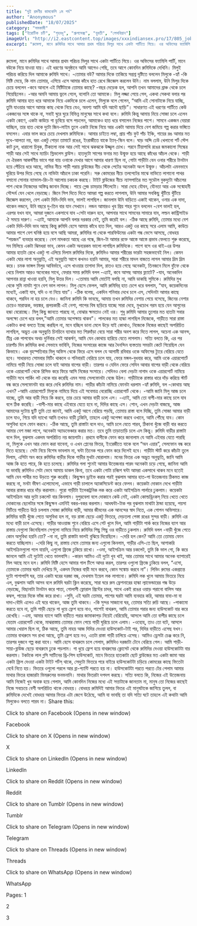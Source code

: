 ```yaml
---
title: "দুই রমণীর কামকেলি ১ম পর্ব"
author: "Anonymous"
publishedDate: "18/07/2025"
category: "সমকামী"
tags: ["ইরোটিক চটি", "গৃহবধূ", "গ্রুপসেক্স", "যুবতী", "লেসবিয়ান"]
imageUrl: "http://i2.eastcontent.top/images/xxxindiansex.pro/17/805_job.jpg"
excerpt: "রুমেলা, মানে রুমিদির সাথে আমার প্রথম পরিচয় মিলুর সাথে একটা পার্টিতে গিয়ে। ওর অফিসের ফ্যামিলি পার্টি, মানে বউকে নিয়ে যাওয়া যায়। এই ধরণের অনুষ্ঠানে আমি আগেও গেছি, তবে আগে কোনদিন রুমিদিকে দেখিনি। মি..."
---
```


রুমেলা, মানে রুমিদির সাথে আমার প্রথম পরিচয় মিলুর সাথে একটা পার্টিতে গিয়ে। ওর অফিসের ফ্যামিলি পার্টি, মানে বউকে নিয়ে যাওয়া যায়। এই ধরণের অনুষ্ঠানে আমি আগেও গেছি, তবে আগে কোনদিন রুমিদিকে দেখিনি। মিলুই পরিচয় করিয়ে দিল আমাকে রুমিদি সাথে।
-তোমার বউ? আমার দিকে তাকিয়ে সপ্রশ্ন দৃষ্টিতে বললেন মিলুকে
-হ্যাঁ
-কি মিষ্টি মেয়ে, কি নাম তোমার, এগিয়ে এসে আমার কাঁধে হাত রেখে জিজ্ঞেস করলেন উনি। নাম বললাম, উনি মিলুর দিকে চেয়ে বললেন
-কবে আনলে এই মিষ্টিটাকে তোমার কাছে?
-বছর দেড়েক হল, আপনি তখন আমাদের ব্রাঞ্চ থেকে চলে গিয়েছিলেন।
-আর অমনি আমায় ভুলে গেলে, বলোনি তো আমাকে।
মিলু লজ্জা পেয়ে গেল, একথা সেকথা বলার পর রুমিদি আমার হাত ধরে আমাকে নিয়ে একদিকে চলে এলেন, মিলুকে বলে গেলেন, “আমি এই সোনাটাকে নিয়ে যাচ্ছি, তুমি যাওয়ার আগে আমার কাছ থেকে নিয়ে যেও, অবশ্য আমি যদি আদৌ ছাড়ি”।
সাধারণত এই ধরণের পার্টিতে কেউ একজনের সঙ্গে থাকে না, সবাই ঘুরে ঘুরে বিভিন্ন মানুষের সাথে কথা বলে। রুমিদি কিন্তু আমায় নিয়ে সোজা চলে এলেন একটা কোণে, একটা কাউচে গা ডুবিয়ে বসে পড়লেন, আমাকেও হাত ধরে বসালেন নিজের পাশে। সামনে একজন বেয়ারা যাচ্ছিল, তার হাত থেকে দুটো জিন-লাইম তুলে একটা নিজে নিয়ে আর একটা আমায় দিয়ে বেশ জমিয়ে গল্প করার ভঙ্গিতে বসলেন।
এবার ভাল করে চেয়ে দেখলাম রুমিদিকে। আমার চাইতে লম্বা, প্রায় পাঁচ ফুট পাঁচ ইঞ্চি, গায়ের রঙ আমার মত দুধে-আলতা নয়, বরং একটু পোড়া তামাটে রঙের, ইংরাজীতে যাকে ট্যান্-স্কিন বলে। ঘাড় অব্দি ঢেউ খেলানো শর্ট স্টেপ কাট চুল, ধারালো চিবুক, টিকালো নাক আর সেই সাথে ঝকঝকে উজ্জ্বল চোখ। পরনে টিয়াপাখি রঙের জমকালো সিল্কের শাড়ী আর সেই সাথে ম্যাচিং স্লিভলেস ব্লাউস। হাতদুটো সাপের ফনার মত উন্মুক্ত হয়ে আছে কাঁধের আঁচল থেকে। শাড়ী যে ঐরকম আকর্ষণীয় ভাবে পরা যায় ওনাকে দেখার আগে আমার ধারণা ছিল না, গোটা শাড়ীটা যেন ওনার শরীরে টানটান হয়ে পেঁচিয়ে ধরে আছে, নাভির নীচে শাড়ী পরায় ব্লাউজের নীচ থেকে পেটের অনেকটা অংশ উন্মুক্ত। আঁচলটা এমনভাবে ঘুরিয়ে উপর দিয়ে গেছে যে নাভিটা আঁচলে ঢাকা পরেনি। সরু কোমরের নীচে তলপেটের মাঝে নাভিতে লাগানো পাথর বসানো সোনার ন্যাভাল-রিং-টা আলোয় চকচক করছে। টাইট ব্লাউজের নীচে ন্যাসপাতির মত সুডৌল বুকদুটো আঁচলের পাশ থেকে নিজেদের অস্তিত্ব জানান দিচ্ছে। পায়ে গ্লেজ চামড়ার স্টিলেটো। সারা দেহে যৌবন, যৌনতা আর এক সন্মোহনী সৌন্দর্য যেন খেলে বেড়াচ্ছে।
জিনে সিপ দিতে দিতে আমরা গল্প করতে লাগলাম, উনি আমার সবকিছু খুঁটিয়ে খুঁটিয়ে জিজ্ঞেস করলেন, বেশ একটা দিদি-দিদি ভাব, ভালই লাগছিল। জানলাম উনি বাড়িতে একাই থাকেন, ওনার এক দাদা, থাকেন লন্ডনে, উনি বছরে দু-তিন বার যান সেখানে। লন্ডন আমারও খুব প্রিয় শহর শুনে বললেন
-বেশ ভালই হল, এরপর যখন যাব, আমরা দুজনে একসাথে যাব
-সেটা দারুন হবে, আপনার সাথে সামনের সামারে যাব, লল্ডন কান্ট্রিসাইড ঐ সময়ে দারুণ।
-এ্যাই, আমাকে আপনি বলার দরকার নেই, তুমি করেই বল।
-ঠিক আছে রুমিদি, তোমার মধ্যে বেশ একটা দিদি-দিদি ভাব আছে কিন্তু
রুমিদি হেসে আমায় কাঁধে হাত দিল, আরও একটু ওর কাছে সরে এলাম আমি, কাউচে আমার পাশে বেশ ঘনিষ্ঠ হয়ে বসে আছি আমরা, রুমিদির গা থেকে পারফিউমের একটা গন্ধ ভেসে আসছে, বোধহয় “পয়জন” ব্যবহার করেছে। বেশ মাদকতা আছে এর গন্ধে, জিন-টা আমার রক্তে আস্তে আস্তে প্রভাব ফেলতে শুরু করেছে, সব মিলিয়ে একটা ঝিমধরা ভাব, কেমন একটা অন্যরকম ভালো লাগছিল রুমিদিকে। পাশে বসে ওর থাই-এর উপর আমার হাতটা রেখে একটু গা এলিয়ে দিলাম রুমিদির দিকে, রুমিদিও আমার শরীরের ভারটা সহজভাবেই নিল। কেমন একটা ঘোর লাগা অনুভুতি, এই অনুভুতি আগে কখনও হয়নি আমার, সারা শরীরে মাদল বাজতে লাগল আমার দ্রিম দ্রিম করে।
চমক ভাঙ্গল মিলুর আবির্ভাবে, এসে খাওয়ার তাগাদা দিল, রাতও হয়ে গেছে অনেকটা, তিনজনে মিলে ব্যুঁফে থেকে খেয়ে নিলাম আরও অনেকের সাথে, ফেরার সময় রুমিদি বলল
-এ্যাই, কবে আসছ আমার ফ্ল্যাটে?
-যাব, অনেকদিন আপনার রান্না খাওয়া হয়নি, মিলু উত্তর দিল।
-তোমায় আমি মোটেই বলছি না, আমি ডাকছি সুমিকে। রুমিদির মুখ থেকে সুমি নামটা শুনে বেশ ভাল লাগল।
মিলু হেসে ফেলল, আমি রুমিদির্ হাত চেপে ধরে বললাম, “যাব, কয়েকদিনের মধ্যেই, একাই যাব, যদি ও না নিয়ে যায়”।
-ঠিক বলেছ, একদিন শনিবার দেখে চলে এস, সেদিনটা আমার কাছে থাকবে, পরদিন না হয় চলে যেও।
জানিনা রুমিদি কি ভাবছে, আমায় তখন রুমিদির নেশায় পেয়ে বসেছে, জিনের নেশার চেয়েও মারাত্মক, ভয়ঙ্কর, প্রলয়কারী এই নেশা, পাপের বিষ ছড়িয়ে যাচ্ছে সারা দেহে, মুখচোখ গরম হয়ে যেন আগুনের হল্কা বেরোচ্ছে। মিলু কিছু জানতে পারছে না, বোঝার ক্ষমতাও নেই ওর। শুধু রুমিদি আমার তুলোর মত হাতটা সবার অলক্ষ্যে চেপে ধরে বলল,”আমি তোমার অপেক্ষায় থাকব”।
পালকের মত হাল্কা লাগছিল নিজেকে, গাড়ীতে সারা রাস্তা একটাও কথা বলতে ইচ্ছে করছিল না, মনে হচ্ছিল ডানা মেলে উড়ে যাই কোথাও, নিজেকে নিজের কাছেই অপরিচিত লাগছিল, অদ্ভুত এক অনুভুতি চিনচিনে ব্যাথার মত শিরদাঁড়া বেয়ে সারা শরীর অবশ করে দিতে লাগল, অচেনা এক আনন্দ, তীব্র এক পাপবোধ অথচ দুর্নিবার সেই আকর্ষণ, আমি যেন কোথায় হারিয়ে যেতে লাগলাম।
সত্যি বলতে কি, এর পর চারপাঁচ দিন রুমিদির কথা সেভাবে ভাবিনি, নিজের সংসারের কাজে আর দৈনন্দিন ব্যস্ততায় সময়টা কেটে গিয়েছিল যেন কিভাবে। এক বৃহস্পতিবার মিলু অফিস থেকে ফিরে এসে বলল যে আগামী রবিবার ওকে অফিসের ট্যুরে বেরিয়ে যেতে হবে। সাধারনত সোমবার মিটিং থাকলে ও শনিবারই বেরিয়ে চলে যায়, ফেরে মঙ্গল-বুধবার করে, আমি ওকে এয়ারপোর্টে নামিয়ে গাড়ী নিয়ে সোজা চলে যাই আমার বাপের বাড়ী।
তারপর ও যেদিন ফেরে সেদিন আবার বাপের বাড়ী থেকে বেরিয়ে ওকে এয়ারপোর্ট থেকে রিসিভ করে ফিরে আসি নিজের সংসারে। সেদিনও বেলা দেড়টা নাগাদ ওকে এয়ারপোর্ট নামিয়ে গাড়ীটা সবে পার্কিং লট থেকে বার করেছি এমন সময় সেলফোনটা বেজে উঠল। গাড়ীটাকে রাস্তার ধারে দাঁড় করিয়ে স্টার্ট বন্ধ করে সেলফোনটা বার করে দেখি রুমিদির নাম। গাড়ীর কাঁচটা নামিয়ে ফোনটা ধরলাম
-হ্যাঁ রুমিদি, বল
-কোথায় আছ এখন?
-আমি এয়ারপোর্টে মিলুকে নামিয়ে দিয়ে এই সবেমাত্র বেরোচ্ছি এয়ারপোর্ট থেকে।
-আমি জানি মিলু আজ চলে যাচ্ছে, তুমি আর বাড়ী গিয়ে কি করবে, তার চেয়ে আমার বাড়ী চলে এস।
-এ্যাই, আমি তো বাপী-মার কাছে চলে যাব বলে ঠিক করেছি।
-বাপী-মার কাছে এইবারে যেতে হবে না, দিদির কাছে এস। শোন, এখন দেড়টা বাজছে, আজ আমাদের দুটোয় ছুটি তুমি তো জানই, আমি একটু আগে বেরিয়ে পড়ছি, তোমায় রাস্তা বলে দিচ্ছি, তুমি সোজা আমার বাড়ী চলে যাও, গিয়ে যদি দ্যাখো আমি তখনও বাড়ী ঢুকিনি, তাহলে একটু অপেক্ষা করবে ওখানে, আমি পৌঁছে যাব। কোন অসুবিধা হলে ফোন করবে।
-ঠিক আছে, তুমি রাস্তাটা বলে দাও, আমি চলে যেতে পারব, ঠিকানা খুঁজে বাড়ী বার করতে আমার বেশ মজা লাগে, অনেকটা অ্যাডভেঞ্চার করার মত। তবে তুমি তাড়াতাড়ি চলে এস কিন্তু।
রুমিদি বাড়ীর রাস্তাটা বলে দিল, বুঝলাম একদম অপরিচিত নয় জায়গাটা। প্রথমে বাপীকে ফোন করে জানালাম যে আমি এইবার যেতে পারছি না, মিলুকে এখন আর ফোন করা যাবেনা, ও এখন প্লেনের ভিতর, ইংরেজীতে যাকে বলে “অন এয়ার”, সেলফোন বন্ধ করে দিতে হয়েছে। সেটা নিয়ে বিশেষ ভাবলাম না, ঘন্টা তিনেক পরে ফোন করে দিলেই হবে।
গাড়ীটা স্টার্ট করে কাঁচটা তুলে দিলাম, এসিটা অন করে রুমিদির বাড়ীর দিকে গাড়ীর মুখটা ঘোরালাম। মনের ভিতর এক অদ্ভুত অনুভুতি, জানি আমি আজ কি হতে পারে, কি হতে চলেছে। রুমিদির গলা শুনেই আমার উত্তেজনার পারদ অনেকটা চড়ে গেছে, জানিনা আমি যা ভাবছি রুমিদিও সেটা ভেবে আমায় ডাকল কিনা, তবে একটা গোটা চব্বিশ ঘন্টা আমরা একসাথে থাকব মনে হতেই আমি যেন পাখীর মত উড়তে শুরু করেছি। কিছুক্ষন ড্রাইভ করার পরই বুঝলাম আমার হাত-পা উত্তেজনায় ঠিকমত কাজ করছে না, মনটা ভীষণ এলোমেলো, এভাবে গাড়ী চালালে অ্যাকসিডেন্ট করে ফেলব।
কয়েকটা দোকান দেখে গাড়ীটা আবার রাস্তার ধারে দাঁড় করালাম। পুরো গাড়ীটা ইলেকট্রনিক লক করে একটা আইসক্রিম পার্লারে ঢুকলাম। কয়েকটা আইসক্রিম আর দুটো চকলেট বার কিনলাম। দুপুরবেলা বলে দোকানে কেউ নেই, একটা কোল্ডড্রিংকস্ নিয়ে খেতে খেতে দোকানের ছেলেটার সঙ্গে কিছুক্ষন এমনিই বকর-বকর করলাম। আধঘন্টা-টাক পর বুঝলাম মাথাটা ঠান্ডা হয়েছে, পয়সা মিটিয়ে গাড়ীতে উঠে চললাম সোজা রুমিদির বাড়ী, আমার জীবনের এক আনন্দের স্বাদ নিতে, এক গোপন অভিসারে।
রুমিদির বাড়ী খুঁজে পেতে অসুবিধা হল না, বড় রাস্তা ছেড়ে একটু ভিতরে, দেড়তলা পেস্তা রঙের সুন্দর বাড়ী। রুমিদি এর মধ্যে বাড়ী চলে এসেছে। গাড়ীর আওয়াজ শুনে বেরিয়ে এসে গেট খুলে দিল, আমি গাড়ীটা পার্ক করে নিজের ব্যাগ আর রাস্তায় যেগুলো কিনেছিলাম সেগুলো নামিয়ে নিয়ে রুমিদির পিছু পিছু ওর বাড়ীতে ঢুকলাম। রুমিদি বলল
-বাড়ী খুঁজে পেতে কোন অসুবিধা হয়নি তো?
-না না, তুমি রাস্তাটা ভালই বুঝিয়ে দিয়েছিলে।
-দেরি হল কেন? আমি তো তোমায় ফোন করতে যাচ্ছিলাম।
-দেরি কিছু না, রাস্তায় নেমে তোমার জন্য এগুলো কিনলাম, গাড়ীর এসি-তে ছিল, আশাকরি আইসক্রিমগুলো গলে যায়নি, এগুলো ফ্রিজে ঢুকিয়ে রাখো।
-ওমা, আইসক্রিম আর চকলেট, তুমি কি ভাল গো, কি করে জানলে আমি এই দুটোই খেতে ভালবাসি।
-কারন আমিও এই দুটো খুব খাই, আর তোমার সাথে আমার অনেক ব্যাপারেই মিল আছে মনে হল।
রুমিদি মিষ্টি হেসে আমার গাল টিপে আদর করল, তারপর ওগুলো ফ্রিজে ঢুকিয়ে বলল, “এসো, তোমাকে তোমার ঘরটা দেখিয়ে দি, একদম নিজের বাড়ী মনে করবে, কোন সঙ্কোচ করবে না”। লিভিং রুমের একপ্রান্তে দুটো পাশাপাশি ঘর, তার একটা ঘরের দরজা বন্ধ, দেখলাম ইয়েল লক লাগানো। রুমিদি লক খুলে আমায় ভিতরে নিয়ে এল, বুঝলাম আমি আসব বলে রুমিদি ঘরটা ক্লিন করেছে, সারা ঘরে রুম ফ্রেশনারের হাল্কা ল্যাভেন্ডারের গন্ধ উড়ে বেড়াচ্ছে, বিছানাটা টানটান করে পাতা, গোলাপী ফ্লোরাল প্রিন্টের চাদর, সাথে একই রঙের ওয়াড় পরানো বালিস আর কম্বল, পায়ের দিকে ভাঁজ করে রাখা।
-সুমি, এই ঘরটা তোমার, পাশের ঘরটা আমি ব্যবহার করি, আমার বাবা-মা বা দাদা-বৌদি এলেও এই ঘরে থাকেন, আজ তুমি থাকবে।
-কি সুন্দর সাজানো ঘর, তোমার সত্যি রুচি আছে।
-পাকামো করতে হবে না, তুমি শাড়ী ছেড়ে গা ধুয়ে ফ্রেশ হয়ে নাও, পাশেই বাথরুম, আমি তোমার পরার জন্য হাউসকোট বার করে রেখেছি।
-এমা, আমার ব্যাগে আমি বাড়ীতে পরার জামাকাপড় নিয়েই বেরিয়েছি, আসলে আমি তো বাপীর কাছে চলে যেতাম এয়ারপোর্ট থেকে, মাঝরাস্তায় তোমার ফোন পেয়ে গাড়ী ঘুরিয়ে চলে এলাম।
-ওহোহ্, তাও তো বটে, আসলে আমার খেয়াল ছিল না, ঠিক আছে, তুমি নাহয় আজ দিদির দেওয়া হাউসকোট-টাই পর, দিদির বাড়ীতে এসেছ যখন। তোমার বাথরুমে সব রাখা আছে, তুমি ফ্রেশ হয়ে নও, এতটা রাস্তা গাড়ী চালিয়ে এসেছ। আমিও ড্রেসটা চেঞ্জ করে নি, তারপর দুজনে গল্প করা যাবে।
আমি হেসে বাথরুমে চলে গেলাম, রুমিদিও দরজাটা টেনে বেরিয়ে গেল। আমি শাড়ী-সায়া-ব্লাউজ ছেড়ে বাথরুমে ঢুকে পড়লাম। গা ধুয়ে ফ্রেশ হয়ে বাথরুমের ক্লোসেট থেকে রুমিদির দেওয়া হাউসকোটটা বার করলাম। টকটকে লাল গ্লসি সাটিনের থ্রি-পিস হাউসকোট, মানে ভিতরে হাতকাটা ছোট ব্লাউজের মত একটা জামা আর একটা ফ্রিল দেওয়া একটা টাইট শর্টস্ থাকে, সেদুটো ভিতরে পরে বাইরে হাউসকোটটা চড়িয়ে কোমরের কাছে ফিতেটা বেধেঁ নিতে হয়। ভিতরে ওগুলো পরলে আর ব্রা-প্যান্টি পরতে হয় না।
হাউসকোটটা পরতে পরতে টের পেলাম আমার মাথার ভিতর হাজারটা ভিমরুলের ভনভনানি। মাথার ভিতরটা দপদপ করছে। সত্যি বলতে কি, নিজের এই উত্তেজনায় আমি নিজেই খুব অবাক হয়ে গেলাম, আমি কোনদিন নিজের মধ্যে এই সত্তাটাকে জানতাম না, মানুষ তো নিজের কাছেই নিজে সবচেয়ে বেশী অপরিচিত থাকে বোধহয়। বোধহয় রুমিদিই আমার ভিতর এই মানুষটাকে জাগিয়ে তুলল, বা রুমিদিকে দেখেই বোধহয় আমার ভিতর এটা জেগে উঠেছে, আমি যা ভাবছি তা যদি সত্যি ঘটে তাহলে এই কথাটা আমি মিলুকেও বলতে পারব না।
Share this:


Click to share on Facebook (Opens in new window)


Facebook




Click to share on X (Opens in new window)


X




Click to share on LinkedIn (Opens in new window)


LinkedIn




Click to share on Reddit (Opens in new window)


Reddit




Click to share on Tumblr (Opens in new window)


Tumblr




Click to share on Telegram (Opens in new window)


Telegram




Click to share on Threads (Opens in new window)


Threads




Click to share on WhatsApp (Opens in new window)


WhatsApp


Pages: 
1
 
2
 
3
